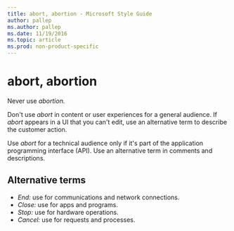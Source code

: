 ```yaml
---
title: abort, abortion - Microsoft Style Guide
author: pallep
ms.author: pallep
ms.date: 11/19/2016
ms.topic: article
ms.prod: non-product-specific
---
```


# abort, abortion

Never use *abortion.* 

Don't use *abort* in content or user experiences for a general audience. If *abort* appears in a UI that you can't edit, use an alternative term to describe the customer action.

Use *abort* for
a technical audience only if it's part of the application
programming interface (API). Use an alternative term
in comments and descriptions.

## Alternative terms

  - *End:* use for communications and network connections.
  - *Close:* use for apps and programs.
  - *Stop:* use for hardware operations.
  - *Cancel:* use for requests and processes. 
